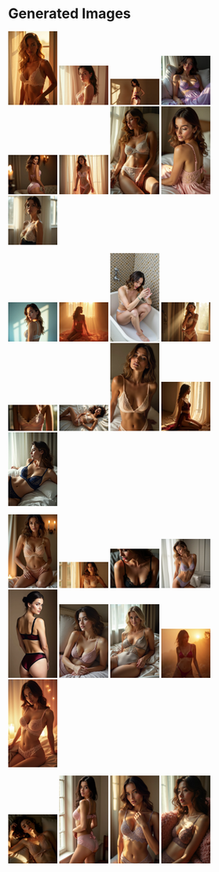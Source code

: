 # Generated Images



<img src="2025_07_05_01.webp" width="100"/> <img src="2025_07_05_02.webp" width="100"/> <img src="2025_07_05_03.webp" width="100"/> <img src="2025_07_05_04.webp" width="100"/> <img src="2025_07_05_05.webp" width="100"/> <img src="2025_07_05_06.webp" width="100"/> <img src="2025_07_05_07.webp" width="100"/> <img src="2025_07_05_08.webp" width="100"/> <img src="2025_07_05_09.webp" width="100"/>

<img src="2025_07_05_10.webp" width="100"/> <img src="2025_07_05_11.webp" width="100"/> <img src="2025_07_05_12.webp" width="100"/> <img src="2025_07_05_13.webp" width="100"/> <img src="2025_07_05_14.webp" width="100"/> <img src="2025_07_05_15.webp" width="100"/> <img src="2025_07_05_16.webp" width="100"/> <img src="2025_07_05_17.webp" width="100"/> <img src="2025_07_05_18.webp" width="100"/>

<img src="2025_07_05_19.webp" width="100"/> <img src="2025_07_05_20.webp" width="100"/> <img src="2025_07_05_21.webp" width="100"/> <img src="2025_07_05_22.webp" width="100"/> <img src="2025_07_05_23.webp" width="100"/> <img src="2025_07_05_24.webp" width="100"/> <img src="2025_07_05_25.webp" width="100"/> <img src="2025_07_05_26.webp" width="100"/> <img src="2025_07_05_27.webp" width="100"/>

<img src="2025_07_05_28.webp" width="100"/> <img src="2025_07_05_29.webp" width="100"/> <img src="2025_07_05_30.webp" width="100"/> <img src="2025_07_05_31.webp" width="100"/>